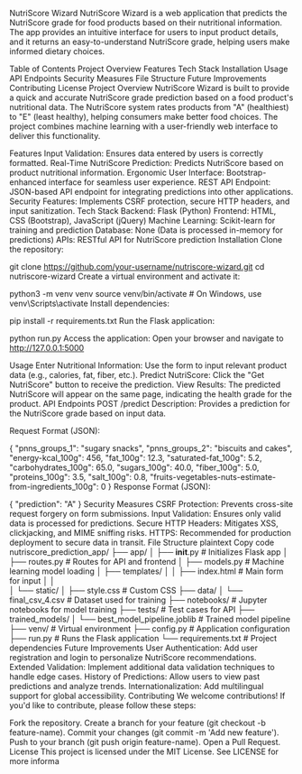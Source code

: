 NutriScore Wizard
NutriScore Wizard is a web application that predicts the NutriScore grade for food products based on their nutritional information. The app provides an intuitive interface for users to input product details, and it returns an easy-to-understand NutriScore grade, helping users make informed dietary choices.

Table of Contents
Project Overview
Features
Tech Stack
Installation
Usage
API Endpoints
Security Measures
File Structure
Future Improvements
Contributing
License
Project Overview
NutriScore Wizard is built to provide a quick and accurate NutriScore grade prediction based on a food product's nutritional data. The NutriScore system rates products from "A" (healthiest) to "E" (least healthy), helping consumers make better food choices. The project combines machine learning with a user-friendly web interface to deliver this functionality.

Features
Input Validation: Ensures data entered by users is correctly formatted.
Real-Time NutriScore Prediction: Predicts NutriScore based on product nutritional information.
Ergonomic User Interface: Bootstrap-enhanced interface for seamless user experience.
REST API Endpoint: JSON-based API endpoint for integrating predictions into other applications.
Security Features: Implements CSRF protection, secure HTTP headers, and input sanitization.
Tech Stack
Backend: Flask (Python)
Frontend: HTML, CSS (Bootstrap), JavaScript (jQuery)
Machine Learning: Scikit-learn for training and prediction
Database: None (Data is processed in-memory for predictions)
APIs: RESTful API for NutriScore prediction
Installation
Clone the repository:


git clone https://github.com/your-username/nutriscore-wizard.git
cd nutriscore-wizard
Create a virtual environment and activate it:


python3 -m venv venv
source venv/bin/activate  # On Windows, use venv\Scripts\activate
Install dependencies:


pip install -r requirements.txt
Run the Flask application:


python run.py
Access the application: Open your browser and navigate to http://127.0.0.1:5000

Usage
Enter Nutritional Information: Use the form to input relevant product data (e.g., calories, fat, fiber, etc.).
Predict NutriScore: Click the "Get NutriScore" button to receive the prediction.
View Results: The predicted NutriScore will appear on the same page, indicating the health grade for the product.
API Endpoints
POST /predict
Description: Provides a prediction for the NutriScore grade based on input data.

Request Format (JSON):

{
  "pnns_groups_1": "sugary snacks",
  "pnns_groups_2": "biscuits and cakes",
  "energy-kcal_100g": 456,
  "fat_100g": 12.3,
  "saturated-fat_100g": 5.2,
  "carbohydrates_100g": 65.0,
  "sugars_100g": 40.0,
  "fiber_100g": 5.0,
  "proteins_100g": 3.5,
  "salt_100g": 0.8,
  "fruits-vegetables-nuts-estimate-from-ingredients_100g": 0
}
Response Format (JSON):


{
  "prediction": "A"
}
Security Measures
CSRF Protection: Prevents cross-site request forgery on form submissions.
Input Validation: Ensures only valid data is processed for predictions.
Secure HTTP Headers: Mitigates XSS, clickjacking, and MIME sniffing risks.
HTTPS: Recommended for production deployment to secure data in transit.
File Structure
plaintext
Copy code
nutriscore_prediction_app/
├── app/
│   ├── __init__.py             # Initializes Flask app
│   ├── routes.py               # Routes for API and frontend
│   ├── models.py               # Machine learning model loading
│   ├── templates/
│   │   ├── index.html          # Main form for input
│   │   
│   └── static/
│       ├── style.css           # Custom CSS
├── data/
│   └── final_csv_4.csv         # Dataset used for training 
├── notebooks/                  # Jupyter notebooks for model training
├── tests/                      # Test cases for API
├── trained_models/
│   └── best_model_pipeline.joblib  # Trained model pipeline
├── venv/                       # Virtual environment
├── config.py                   # Application configuration
├── run.py                      # Runs the Flask application
└── requirements.txt            # Project dependencies
Future Improvements
User Authentication: Add user registration and login to personalize NutriScore recommendations.
Extended Validation: Implement additional data validation techniques to handle edge cases.
History of Predictions: Allow users to view past predictions and analyze trends.
Internationalization: Add multilingual support for global accessibility.
Contributing
We welcome contributions! If you'd like to contribute, please follow these steps:

Fork the repository.
Create a branch for your feature (git checkout -b feature-name).
Commit your changes (git commit -m 'Add new feature').
Push to your branch (git push origin feature-name).
Open a Pull Request.
License
This project is licensed under the MIT License. See LICENSE for more informa
